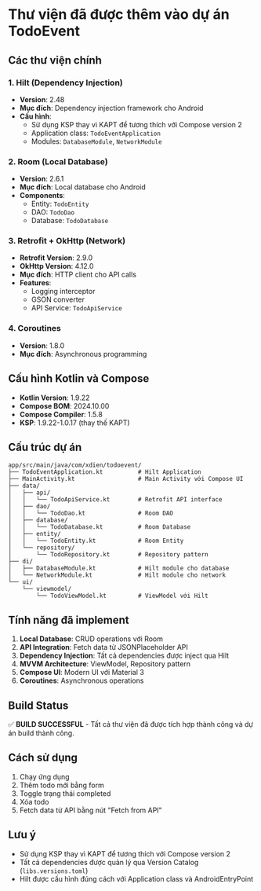 # Thư viện đã được thêm vào dự án TodoEvent

## Các thư viện chính

### 1. Hilt (Dependency Injection)
- **Version**: 2.48
- **Mục đích**: Dependency injection framework cho Android
- **Cấu hình**: 
  - Sử dụng KSP thay vì KAPT để tương thích với Compose version 2
  - Application class: `TodoEventApplication`
  - Modules: `DatabaseModule`, `NetworkModule`

### 2. Room (Local Database)
- **Version**: 2.6.1
- **Mục đích**: Local database cho Android
- **Components**:
  - Entity: `TodoEntity`
  - DAO: `TodoDao`
  - Database: `TodoDatabase`

### 3. Retrofit + OkHttp (Network)
- **Retrofit Version**: 2.9.0
- **OkHttp Version**: 4.12.0
- **Mục đích**: HTTP client cho API calls
- **Features**:
  - Logging interceptor
  - GSON converter
  - API Service: `TodoApiService`

### 4. Coroutines
- **Version**: 1.8.0
- **Mục đích**: Asynchronous programming

## Cấu hình Kotlin và Compose

- **Kotlin Version**: 1.9.22
- **Compose BOM**: 2024.10.00
- **Compose Compiler**: 1.5.8
- **KSP**: 1.9.22-1.0.17 (thay thế KAPT)

## Cấu trúc dự án

```
app/src/main/java/com/xdien/todoevent/
├── TodoEventApplication.kt          # Hilt Application
├── MainActivity.kt                  # Main Activity với Compose UI
├── data/
│   ├── api/
│   │   └── TodoApiService.kt        # Retrofit API interface
│   ├── dao/
│   │   └── TodoDao.kt               # Room DAO
│   ├── database/
│   │   └── TodoDatabase.kt          # Room Database
│   ├── entity/
│   │   └── TodoEntity.kt            # Room Entity
│   └── repository/
│       └── TodoRepository.kt        # Repository pattern
├── di/
│   ├── DatabaseModule.kt            # Hilt module cho database
│   └── NetworkModule.kt             # Hilt module cho network
└── ui/
    └── viewmodel/
        └── TodoViewModel.kt         # ViewModel với Hilt
```

## Tính năng đã implement

1. **Local Database**: CRUD operations với Room
2. **API Integration**: Fetch data từ JSONPlaceholder API
3. **Dependency Injection**: Tất cả dependencies được inject qua Hilt
4. **MVVM Architecture**: ViewModel, Repository pattern
5. **Compose UI**: Modern UI với Material 3
6. **Coroutines**: Asynchronous operations

## Build Status

✅ **BUILD SUCCESSFUL** - Tất cả thư viện đã được tích hợp thành công và dự án build thành công.

## Cách sử dụng

1. Chạy ứng dụng
2. Thêm todo mới bằng form
3. Toggle trạng thái completed
4. Xóa todo
5. Fetch data từ API bằng nút "Fetch from API"

## Lưu ý

- Sử dụng KSP thay vì KAPT để tương thích với Compose version 2
- Tất cả dependencies được quản lý qua Version Catalog (`libs.versions.toml`)
- Hilt được cấu hình đúng cách với Application class và AndroidEntryPoint 